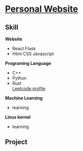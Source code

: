 # [Personal Website](https://tomatokillerotk.github.io/)


## Skill

**Website**  
* React Flask  
* Html CSS Javascript  

**Programing Language**  
* C++  
* Python  
* Rust  
[Leetcode profile](https://leetcode.com/tomatokillerotk/)  

**Machine Learning**  
* learning  

**Linux kernel**  
* learning 

## Project 

